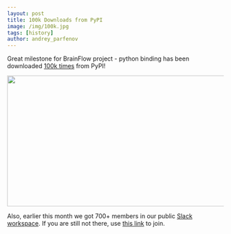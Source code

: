 ```yaml
---
layout: post
title: 100k Downloads from PyPI
image: /img/100k.jpg
tags: [history]
author: andrey_parfenov
---
```


Great milestone for BrainFlow project - python binding has been downloaded [100k times](https://pepy.tech/project/brainflow) from PyPI!

<div style="text-align: center">
    <a href="https://pepy.tech/project/brainflow" title="100kdownloads" target="_blank" align="center">
        <img width="800" height="304" src="https://live.staticflickr.com/65535/52099741886_90e0943847_c.jpg">
    </a>
</div>

Also, earlier this month we got 700+ members in our public [Slack workspace](https://openbraintalk.slack.com). If you are still not there, use [this link](https://communityinviter.com/apps/openbraintalk/join-brainflow-on-slack) to join.
